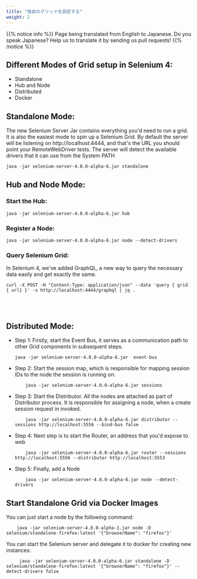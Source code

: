 ```yaml
---
title: "独自のグリッドを設定する"
weight: 2
---
```


{{% notice info %}}
<i class="fas fa-language"></i> Page being translated from 
English to Japanese. Do you speak Japanese? Help us to translate
it by sending us pull requests!
{{% /notice %}}

## Different Modes of Grid setup in Selenium 4:
* Standalone
* Hub and Node
* Distributed
* Docker

## Standalone Mode:
The new Selenium Server Jar contains everything you'd need to run a grid. It is also the easiest mode to spin up a Selenium Grid. By default the server will be listening on http://localhost:4444, and that's the URL you should point your RemoteWebDriver tests. The server will detect the available drivers that it can use from the System PATH

```shell
java -jar selenium-server-4.0.0-alpha-6.jar standalone
```

## Hub and Node Mode:

### Start the Hub:
```shell
java -jar selenium-server-4.0.0-alpha-6.jar hub
```

### Register a Node:

```shell
java -jar selenium-server-4.0.0-alpha-6.jar node --detect-drivers
```

### Query Selenium Grid:

In Selenium 4, we've added GraphQL, a new way to query the necessary data easily and get exactly the same.

```shell
curl -X POST -H "Content-Type: application/json" --data 'query { grid { url} }' -s http://localhost:4444/graphql | jq .
```
<br><br>

## Distributed Mode:

* Step 1: Firstly, start the Event Bus, it serves as a communication path to other Grid components in subsequent steps.

    ```shell
    java -jar selenium-server-4.0.0-alpha-6.jar  event-bus
    ```

* Step 2: Start the session map, which is responsible for mapping session IDs to the node the session is running on:
        
    ```shell 
        java -jar selenium-server-4.0.0-alpha-6.jar sessions
    ```

* Step 3: Start the Distributor. All the nodes are attached as part of Distributor process. It is responsible for assigning a node, when a create session request in invoked.

    ```shell 
        java -jar selenium-server-4.0.0-alpha-6.jar distributor --sessions http://localhost:5556 --bind-bus false
    ```

* Step 4: Next step is to start the Router, an address that you'd expose to web

    ```shell 
        java -jar selenium-server-4.0.0-alpha-6.jar router --sessions http://localhost:5556 --distributor http://localhost:5553
    ```

* Step 5: Finally, add a Node

    ```shell 
        java -jar selenium-server-4.0.0-alpha-6.jar node --detect-drivers
    ```

## Start Standalone Grid via Docker Images

  You can just start a node by the following command:
      
```shell 
    java -jar selenium-server-4.0.0-alpha-1.jar node -D selenium/standalone-firefox:latest '{"browserName": "firefox"}'
```

  You can start the Selenium server and delegate it to docker for creating new instances:
      
```shell 
     java -jar selenium-server-4.0.0-alpha-6.jar standalone -D selenium/standalone-firefox:latest '{"browserName": "firefox"}' --detect-drivers false
```